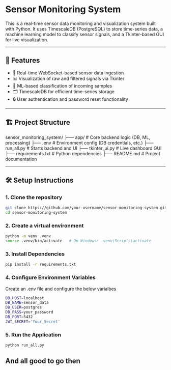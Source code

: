 # Sensor Monitoring System

This is a real-time sensor data monitoring and visualization system built with Python. It uses TimescaleDB (PostgreSQL) to store time-series data, a machine learning model to classify sensor signals, and a Tkinter-based GUI for live visualization.

---

## 🚀 Features

- 📡 Real-time WebSocket-based sensor data ingestion
- 📊 Visualization of raw and filtered signals via Tkinter
- 🧠 ML-based classification of incoming samples
- 🗂️ TimescaleDB for efficient time-series storage
- 🔒 User authentication and password reset functionality

---

## 🏗️ Project Structure

sensor_monitoring_system/
├── app/ # Core backend logic (DB, ML, processing)
├── .env # Environment config (DB credentials, etc.)
├── run_all.py # Starts backend and UI
├── tkinter_ui.py # Live dashboard GUI
├── requirements.txt # Python dependencies
├── README.md # Project documentation


---

## 🛠️ Setup Instructions

### 1. Clone the repository

```bash
git clone https://github.com/your-username/sensor-monitoring-system.git
cd sensor-monitoring-system
```

### 2. Create a virtual environment
```bash 
python -m venv .venv
source .venv/bin/activate   # On Windows: .venv\Scripts\activate
```

### 3. Install Dependencies
```bash
pip install -r requirements.txt
```
### 4. Configure Environment Variables
Create an .env file and configure the below varialbes
```bash
DB_HOST=localhost
DB_NAME=sensor_data
DB_USER=postgres
DB_PASS=your_password
DB_PORT=5432
JWT_SECRET='Your_Secret'
```

### 5. Run the Application
```bash
python run_all.py
```

## And all good to go then